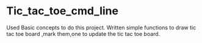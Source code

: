 # Tic_tac_toe_cmd_line
Used Basic concepts to do this project.
Written simple functions to draw tic tac toe board ,mark them,one to update the tic tac toe board.
